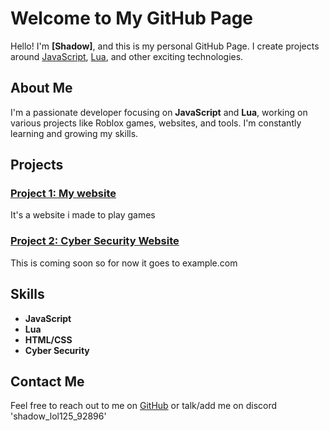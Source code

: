 # Welcome to My GitHub Page

Hello! I'm **[Shadow]**, and this is my personal GitHub Page. I create projects around [JavaScript](https://javascript.info/), [Lua](https://www.lua.org/), and other exciting technologies.

## About Me
I'm a passionate developer focusing on **JavaScript** and **Lua**, working on various projects like Roblox games, websites, and tools. I'm constantly learning and growing my skills.

## Projects
### [Project 1: My website](https://sites.google.com/view/cyberplay-nexus/home)
It's a website i made to play games 

### [Project 2: Cyber Security Website](https://example.com/)
This is coming soon so for now it goes to example.com

## Skills
- **JavaScript**
- **Lua**
- **HTML/CSS**
- **Cyber Security**

## Contact Me
Feel free to reach out to me on [GitHub](https://github.com/Shadow-ux2) or talk/add me on discord 'shadow_lol125_92896'
